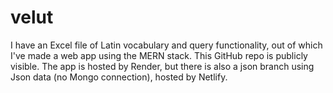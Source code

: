 # velut
I have an Excel file of Latin vocabulary and query functionality, out of which I've made a web app using the MERN stack. This GitHub repo is publicly visible. The app is hosted by Render, but there is also a json branch using Json data (no Mongo connection), hosted by Netlify.
